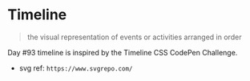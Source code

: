 # Timeline

> the visual representation of events or activities arranged in order

Day #93 timeline is inspired by the Timeline CSS CodePen Challenge.



- svg ref: `https://www.svgrepo.com/`